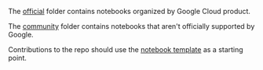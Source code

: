 The [official](https://github.com/GoogleCloudPlatform/vertex-ai-samples/tree/main/notebooks/official) folder contains notebooks organized by Google Cloud product.

The [community](https://github.com/GoogleCloudPlatform/vertex-ai-samples/tree/main/notebooks/community) folder contains notebooks that aren't officially supported by Google.

Contributions to the repo should use the [notebook template](https://github.com/GoogleCloudPlatform/vertex-ai-samples/blob/main/notebooks/notebook_template.ipynb) as a starting point.
